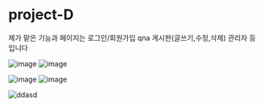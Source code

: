# project-D
제가 맡은 기능과 페이지는 로그인/회원가입 qna 게시판(글쓰기,수정,삭제) 관리자 등 입니다

![image](https://user-images.githubusercontent.com/101933886/183391583-e59d574c-4105-4ace-b690-38fd940ffce5.png) 
![image](https://user-images.githubusercontent.com/101933886/183391647-18afeeae-705d-46d5-87c9-60ad88d096f8.png)

![image](https://user-images.githubusercontent.com/101933886/183392268-ebf866cd-a809-454e-9a35-8116a4255352.png) ![image](https://user-images.githubusercontent.com/101933886/183392297-51516f93-d78c-4678-8cbd-072629fd376f.png)

![ddasd](https://user-images.githubusercontent.com/101933886/183572931-6c971253-d0a3-4267-9a67-761d40998d3a.PNG)

